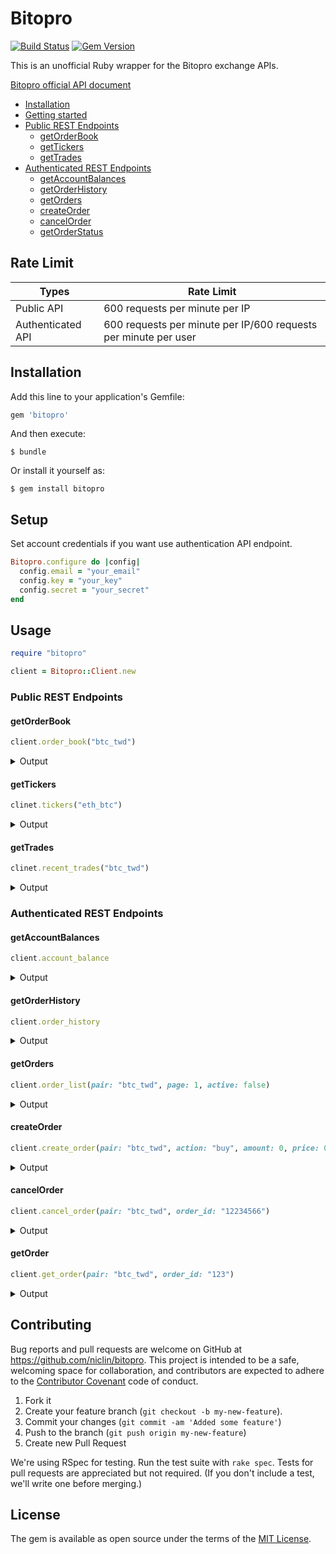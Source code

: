 # Bitopro

[![Build Status](https://travis-ci.org/niclin/bitopro.svg?branch=master)](https://travis-ci.org/niclin/bitopro)
[![Gem Version](https://badge.fury.io/rb/bitopro.svg)](https://badge.fury.io/rb/bitopro)

This is an unofficial Ruby wrapper for the Bitopro exchange APIs.

[Bitopro official API document](https://developer.bitopro.com/docs)

- [Installation](#installation)
- [Getting started](#setup)
- [Public REST Endpoints](#public-rest-endpoints)
  - [getOrderBook](#getorderbook)
  - [getTickers](#gettickers)
  - [getTrades](#gettrades)
- [Authenticated REST Endpoints](#authenticated-rest-endpoints)
  - [getAccountBalances](#getaccountbalances)
  - [getOrderHistory](#getorderhistory)
  - [getOrders](#getorders)
  - [createOrder](#createorder)
  - [cancelOrder](#cancelorder)
  - [getOrderStatus](#getorderstatus)

## Rate Limit

| Types | Rate Limit |
|---|---|
|  Public API | 600 requests per minute per IP |
|  Authenticated API | 600 requests per minute per IP/600 requests per minute per user|

## Installation

Add this line to your application's Gemfile:

```ruby
gem 'bitopro'
```

And then execute:

    $ bundle

Or install it yourself as:

    $ gem install bitopro

## Setup

Set account credentials if you want use authentication API endpoint.

```ruby
Bitopro.configure do |config|
  config.email = "your_email"
  config.key = "your_key"
  config.secret = "your_secret"
end
```

## Usage

```ruby
require "bitopro"

client = Bitopro::Client.new
```



### Public REST Endpoints

#### getOrderBook

```ruby
client.order_book("btc_twd")
```

<details>
<summary>Output</summary>

```json
{
  "bids": [
    {
      "price": "180500",
      "amount": "0.12817687",
      "count": 1,
      "total": "0.12817687"
    },
    {
      "price": "180010",
      "amount": "0.32292",
      "count": 2,
      "total": "0.45109687"
    },
    {
      "price": "180000",
      "amount": "0.24236",
      "count": 3,
      "total": "0.69345687"
    }
  ],
  "asks": [
    {
      "price": "180599",
      "amount": "0.00326056",
      "count": 1,
      "total": "0.00326056"
    },
    {
      "price": "180600",
      "amount": "0.04202575",
      "count": 1,
      "total": "0.04528631"
    }
  ]
}
```
</details>

#### getTickers

```ruby
clinet.tickers("eth_btc")
```

<details>
<summary>Output</summary>

```json
{
  "data": [
    {
      "high24hr": "0.03252800",
      "isBuyer": false,
      "lastPrice": "0.03252800",
      "low24hr": "0.03252800",
      "pair": "eth_btc",
      "priceChange24hr": "0",
      "volume24hr": "0.00000000"
    },
    {
      "high24hr": "541.00000000",
      "isBuyer": false,
      "lastPrice": "541.00000000",
      "low24hr": "541.00000000",
      "pair": "btg_twd",
      "priceChange24hr": "0",
      "volume24hr": "0.00000000"
    }
  ]
}
```

</details>

#### getTrades

```ruby
clinet.recent_trades("btc_twd")
```

<details>
<summary>Output</summary>

```json
{
  "data": [
    {
      "timestamp": 1557203407,
      "price": "180500.00000000",
      "amount": "0.07717687",
      "isBuyer": false
    },
    {
      "timestamp": 1557203187,
      "price": "180500.00000000",
      "amount": "0.05100000",
      "isBuyer": false
    },
    {
      "timestamp": 1557203053,
      "price": "180500.00000000",
      "amount": "0.01860000",
      "isBuyer": false
    },
    {
      "timestamp": 1557202804,
      "price": "180500.00000000",
      "amount": "0.04781533",
      "isBuyer": false
    },
    {
      "timestamp": 1557202804,
      "price": "180500.00000000",
      "amount": "0.06000000",
      "isBuyer": false
    }
  ]
}
```

</details>

### Authenticated REST Endpoints

#### getAccountBalances

```ruby
client.account_balance
```

<details>
<summary>Output</summary>

```json
{
  "data": [
    {
      "amount": "10001",
      "available": "1.0",
      "currency": "bito",
      "stake": "10000"
    },
    {
      "amount": "0.0",
      "available": "1.0",
      "currency": "btc",
      "stake": "0"
    },
    {
      "amount": "3.0",
      "available": "0.01",
      "currency": "eth",
      "stake": "0"
    },
    {
      "amount": "30000",
      "available": "2500",
      "currency": "twd",
      "stake": "0"
    }
  ]
}
```

</details>

#### getOrderHistory

```ruby
client.order_history
```

<details>
<summary>Output</summary>

```json
{
  "data": [
    {
      "action": "buy",
      "avgExecutionPrice": "100000.00000000",
      "bitoFee": "0.00000000",
      "executedAmount": "1.00000000",
      "fee": "0.00100000",
      "feeSymbol": "BTC",
      "id": "123",
      "originalAmount": "1.00000000",
      "pair": "btc_twd",
      "price": "100000.00000000",
      "remainingAmount": "0.00000000",
      "status": 2,
      "timestamp": 1508753757000,
      "type": "limit"
    },
    {
      "action": "buy",
      "avgExecutionPrice": "100000.00000000",
      "bitoFee": "0.00000000",
      "executedAmount": "1.00000000",
      "fee": "0.00200000",
      "feeSymbol": "BTC",
      "id": "456",
      "originalAmount": "1.00000000",
      "pair": "btc_twd",
      "price": "100000.00000000",
      "remainingAmount": "0.00000000",
      "status": 2,
      "timestamp": 1508753787000,
      "type": "limit"
    }
  ]
}
```

</details>

#### getOrders

```ruby
client.order_list(pair: "btc_twd", page: 1, active: false)
```

<details>
<summary>Output</summary>

```json
{
  "data": [
    {
      "action": "buy",
      "avgExecutionPrice": "100000.00000000",
      "bitoFee": "0.00000000",
      "executedAmount": "1.00000000",
      "fee": "0.00100000",
      "feeSymbol": "BTC",
      "id": "123",
      "originalAmount": "1.00000000",
      "pair": "btc_twd",
      "price": "100000.00000000",
      "remainingAmount": "0.00000000",
      "status": 2,
      "timestamp": 1508753757000,
      "type": "limit"
    },
    {
      "action": "buy",
      "avgExecutionPrice": "100000.00000000",
      "bitoFee": "0.00000000",
      "executedAmount": "1.00000000",
      "fee": "0.00200000",
      "feeSymbol": "BTC",
      "id": "456",
      "originalAmount": "1.00000000",
      "pair": "btc_twd",
      "price": "100000.00000000",
      "remainingAmount": "0.00000000",
      "status": 2,
      "timestamp": 1508753787000,
      "type": "limit"
    }
  ],
  "page": 1,
  "totalPages": 10
}
```

</details>

#### createOrder

```ruby
client.create_order(pair: "btc_twd", action: "buy", amount: 0, price: 0, type: "limit")
```

<details>
<summary>Output</summary>

```json
{
  "action": "buy",
  "amount": "0.235",
  "orderId": "11233456",
  "price": "1.0",
  "timestamp": 1504262258000
}
```

</details>

#### cancelOrder

```ruby
client.cancel_order(pair: "btc_twd", order_id: "12234566")
```

<details>
<summary>Output</summary>

```json
{
  "action": "buy",
  "amount": 2.3,
  "orderId": "12234566",
  "price": 1.2,
  "timestamp": 1504262258000
}
```

</details>

#### getOrder

```ruby
client.get_order(pair: "btc_twd", order_id: "123")
```

<details>
<summary>Output</summary>

```json
{
  "action": "sell",
  "avgExecutionPrice": "112000.00000000",
  "bitoFee": "103.70370360",
  "executedAmount": "1.00000000",
  "fee": "0.00000000",
  "feeSymbol": "TWD",
  "id": "123",
  "originalAmount": "1.00000000",
  "pair": "btc_twd",
  "price": "112000.00000000",
  "remainingAmount": "0.00000000",
  "status": 2,
  "timestamp": 1508753757000,
  "type": "limit"
}
```

</details>

## Contributing

Bug reports and pull requests are welcome on GitHub at https://github.com/niclin/bitopro. This project is intended to be a safe, welcoming space for collaboration, and contributors are expected to adhere to the [Contributor Covenant](http://contributor-covenant.org) code of conduct.

1. Fork it
2. Create your feature branch (```git checkout -b my-new-feature```).
3. Commit your changes (```git commit -am 'Added some feature'```)
4. Push to the branch (```git push origin my-new-feature```)
5. Create new Pull Request

We're using RSpec for testing. Run the test suite with ```rake spec```. Tests for pull requests are appreciated but not required. (If you don't include a test, we'll write one before merging.)

## License

The gem is available as open source under the terms of the [MIT License](https://opensource.org/licenses/MIT).


